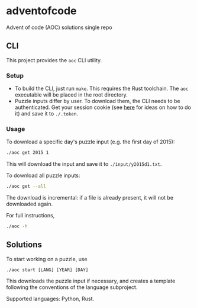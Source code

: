 # adventofcode
Advent of code (AOC) solutions single repo

## CLI
This project provides the `aoc` CLI utility.

### Setup
- To build the CLI, just run `make`. This requires the Rust toolchain. The `aoc` executable will be placed in the root directory.
- Puzzle inputs differ by user. To download them, the CLI needs to be authenticated. Get your session cookie (see [here](https://github.com/wimglenn/advent-of-code-wim/issues/1) for ideas on how to do it)
and save it to `./.token`.

### Usage
To download a specific day's puzzle input (e.g. the first day of 2015):
```bash
./aoc get 2015 1
```
This will download the input and save it to `./input/y2015d1.txt`.

To download all puzzle inputs:
```bash
./aoc get --all
```
The download is incremental: if a file is already present, it will not be downloaded again.

For full instructions,
```bash
./aoc -h
```

## Solutions
To start working on a puzzle, use
```
./aoc start [LANG] [YEAR] [DAY]
```

This downloads the puzzle input if necessary, and creates a template following the conventions of
the language subproject.

Supported languages: Python, Rust.
